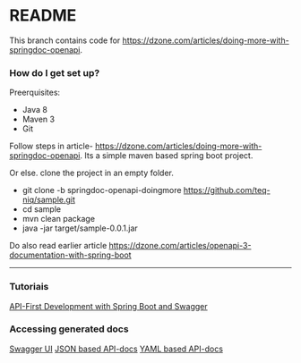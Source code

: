 # README #

This branch contains code for https://dzone.com/articles/doing-more-with-springdoc-openapi.

### How do I get set up? ###
Preerquisites:
* Java 8  
* Maven 3  
* Git  

Follow steps in article- https://dzone.com/articles/doing-more-with-springdoc-openapi.
Its a simple maven based spring boot project.

Or else.
clone the project in an empty folder.   
* git clone -b springdoc-openapi-doingmore https://github.com/teq-niq/sample.git  
* cd sample  
* mvn clean package  
* java -jar target/sample-0.0.1.jar  
  

Do also read earlier article https://dzone.com/articles/openapi-3-documentation-with-spring-boot  

---
### Tutoriais
[API-First Development with Spring Boot and Swagger](https://reflectoring.io/spring-boot-openapi/)

### Accessing generated docs
[Swagger UI](http://localhost:8080/swagger-ui.html)
[JSON based API-docs]( http://localhost:8080/v3/api-docs)
[YAML based API-docs](http://localhost:8080/v3/api-docs.yaml)